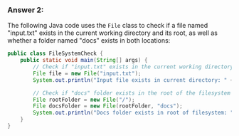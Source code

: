 ### Answer 2:

The following Java code uses the `File` class to check if a file named "input.txt" exists in the current working directory and its root, as well as whether a folder named "docs" exists in both locations:

```java
public class FileSystemCheck {
    public static void main(String[] args) {
        // Check if "input.txt" exists in the current working directory
        File file = new File("input.txt");
        System.out.println("Input file exists in current directory: " + file.exists());

        // Check if "docs" folder exists in the root of the filesystem
        File rootFolder = new File("/");
        File docsFolder = new File(rootFolder, "docs");
        System.out.println("Docs folder exists in root of filesystem: " + docsFolder.exists());
    }
}
```
